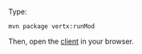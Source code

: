 Type:

```
mvn package vertx:runMod
```

Then, open the [client](http://jsbin.com/rumecasinocu/1/watch?js,console) in your browser.